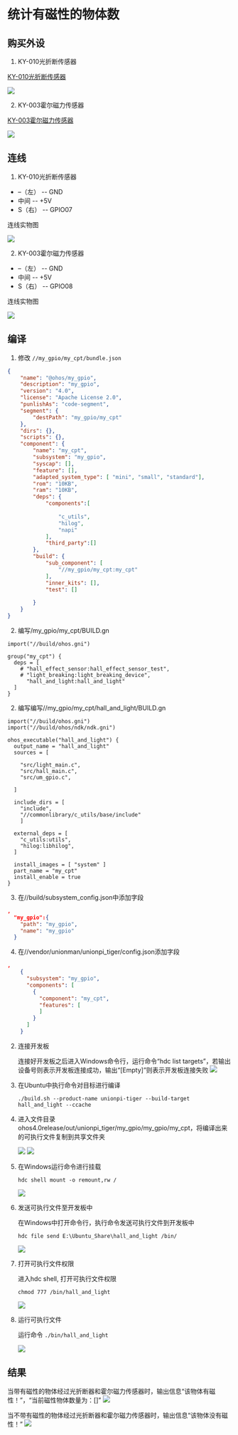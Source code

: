 # 统计有磁性的物体数

## 购买外设
1) KY-010光折断传感器

[KY-010光折断传感器](https://arduinomodules.info/ky-010-photo-interrupter-module/)

![](../../figures/KY-010.jpg)

2) KY-003霍尔磁力传感器

[KY-003霍尔磁力传感器](https://arduinomodules.info/ky-003-hall-magnetic-sensor-module/)

![](../../figures/KY-003.jpg)


## 连线

1) KY-010光折断传感器

- –（左） -- GND
-   中间  -- +5V
- S（右） -- GPIO07

连线实物图

![](../../figures/KY-010_link.jpg)

2) KY-003霍尔磁力传感器

- –（左） -- GND
-   中间  -- +5V
- S（右） -- GPIO08

连线实物图

![](../../figures/KY-003_link.jpg)

## 编译

1) 修改 `//my_gpio/my_cpt/bundle.json`

```json
{
    "name": "@ohos/my_gpio",
    "description": "my_gpio",
    "version": "4.0",
    "license": "Apache License 2.0",
    "punlishAs": "code-segment",
    "segment": {
        "destPath": "my_gpio/my_cpt"
    },
    "dirs": {},
    "scripts": {},
    "component": {
        "name": "my_cpt",               
        "subsystem": "my_gpio", 
        "syscap": [],
        "feature": [],
        "adapted_system_type": [ "mini", "small", "standard"],
        "rom": "10KB",
        "ram": "10KB",
        "deps": {
            "components":[
                
                "c_utils",
                "hilog",
                "napi"
            ],
            "third_party":[]
        },
        "build": {
            "sub_component": [
                "//my_gpio/my_cpt:my_cpt"
            ],
            "inner_kits": [],
            "test": []
        
        }
    }
}
```
2) 编写/my_gpio/my_cpt/BUILD.gn

```gn
import("//build/ohos.gni")

group("my_cpt") {
  deps = [
    # "hall_effect_sensor:hall_effect_sensor_test",
    # "light_breaking:light_breaking_device",
      "hall_and_light:hall_and_light"
  ]
}

```

2) 编写编写//my_gpio/my_cpt/hall_and_light/BUILD.gn

```gn
import("//build/ohos.gni")
import("//build/ohos/ndk/ndk.gni")

ohos_executable("hall_and_light") {
  output_name = "hall_and_light"
  sources = [
    
    "src/light_main.c",
    "src/hall_main.c",
    "src/um_gpio.c",

  ]

  include_dirs = [ 
    "include",
    "//commonlibrary/c_utils/base/include" 
    ]

  external_deps = [
    "c_utils:utils",
    "hilog:libhilog",
  ]

  install_images = [ "system" ]
  part_name = "my_cpt"
  install_enable = true
}

```
3) 在//build/subsystem_config.json中添加字段
```json
,
  "my_gpio":{
    "path": "my_gpio",
    "name": "my_gpio"
  }
```

4) 在//vendor/unionman/unionpi_tiger/config.json添加字段

```json
,
    {
      "subsystem": "my_gpio",
      "components": [
        {
          "component": "my_cpt",
          "features": [
          ]
        }
      ]
    }
```

2. 连接开发板

   连接好开发板之后进入Windows命令行，运行命令“hdc list targets”，若输出设备号则表示开发板连接成功，输出“[Empty]”则表示开发板连接失败
   ![](../../figures/board_link.jpg)

3. 在Ubuntu中执行命令对目标进行编译

   `./build.sh --product-name unionpi-tiger --build-target hall_and_light --ccache`

4. 进入文件目录ohos4.0release/out/unionpi_tiger/my_gpio/my_gpio/my_cpt，将编译出来的可执行文件复制到共享文件夹 

   ![](../../figures/copytoshare1.jpg)
   ![](../../figures/copytoshare2.jpg)

5. 在Windows运行命令进行挂载

   `hdc shell mount -o remount,rw / `

   ![](../../figures/hdc_mount.jpg)

6. 发送可执行文件至开发板中

   在Windows中打开命令行，执行命令发送可执行文件到开发板中

   `hdc file send E:\Ubuntu_Share\hall_and_light /bin/`

   ![](../../figures/hdc_sendfile.jpg)

7. 打开可执行文件权限

   进入hdc shell, 打开可执行文件权限

   `chmod 777 /bin/hall_and_light`

   ![](../../figures/chmod.jpg)

8. 运行可执行文件

   运行命令
   `./bin/hall_and_light`

   ![](../../figures/run.jpg)

## 结果
   当带有磁性的物体经过光折断器和霍尔磁力传感器时，输出信息“该物体有磁性！”，“当前磁性物体数量为：[]”
   ![](../../figures/hall_and_light_result1.jpg)

   当不带有磁性的物体经过光折断器和霍尔磁力传感器时，输出信息“该物体没有磁性！”
   ![](../../figures/hall_and_light_result2.jpg)

